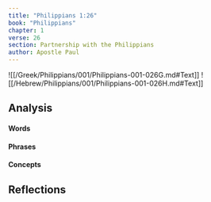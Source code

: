 ```yaml
---
title: "Philippians 1:26"
book: "Philippians"
chapter: 1
verse: 26
section: Partnership with the Philippians
author: Apostle Paul
---
```

![[/Greek/Philippians/001/Philippians-001-026G.md#Text]]
![[/Hebrew/Philippians/001/Philippians-001-026H.md#Text]]

## Analysis

#### Words

#### Phrases

#### Concepts

## Reflections
